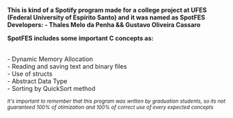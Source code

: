 **This is kind of a Spotify program made for a college project at UFES (Federal University of Espírito Santo) and it was named as SpotFES**<br />
**Developers: - Thales Melo da Penha && Gustavo Oliveira Cassaro**

**SpotFES includes some important C concepts as:**

<br />- Dynamic Memory Allocation<br />- Reading and saving text and binary files<br />- Use of structs<br />- Abstract Data Type<br />- Sorting by QuickSort method <br />

<sub>*It's important to remember that this program was written by graduation students, so its not guaranteed 100% of otimization and 100% of correct use of every expected concepts*</sub>
